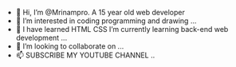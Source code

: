 - 👋 Hi, I’m @Mrinampro. A 15 year old web developer 
- 👀 I’m interested in coding programming and drawing  ...
- 🌱 I have learned HTML CSS I’m currently learning back-end web development ...
- 💞️ I’m looking to collaborate on ...
- 📫 SUBSCRIBE MY YOUTUBE CHANNEL ..

<!---
Mrinampro/Mrinampro is a ✨ special ✨ repository because its `README.md` (this file) appears on your GitHub profile.
You can click the Preview link to take a look at your changes.
--->
